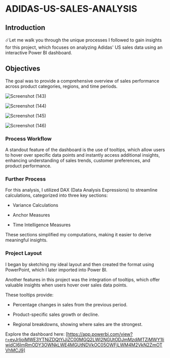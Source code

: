 # ADIDAS-US-SALES-ANALYSIS

## Introduction

☄️Let me walk you through the unique processes I followed to gain insights for this project, which focuses on analyzing Adidas' US sales data using an interactive Power BI dashboard. 

## Objectives 

The goal was to provide a comprehensive overview of sales performance across product categories, regions, and time periods. 


![Screenshot (143)](https://github.com/user-attachments/assets/a87601d7-a59d-443e-ab70-67dc3c85e1bb)

![Screenshot (144)](https://github.com/user-attachments/assets/f6b8fccd-e610-4d25-8d0f-adfe041b5a5c)


![Screenshot (145)](https://github.com/user-attachments/assets/472a5e8d-2299-40b6-bacf-fc1fededb128)


![Screenshot (146)](https://github.com/user-attachments/assets/ce61e023-1f7a-4240-ae7d-1e15631a2449)

### Process Workflow 

A standout feature of the dashboard is the use of tooltips, which allow users to hover over specific data points and instantly access additional insights, enhancing understanding of sales trends, customer preferences, and product performance.

### Further Process

For this analysis, I utilized DAX (Data Analysis Expressions) to streamline calculations, categorized into three key sections:

  - Variance Calculations

  - Anchor Measures

  - Time Intelligence Measures

These sections simplified my computations, making it easier to derive meaningful insights. 

### Project Layout

I began by sketching my ideal layout and then created the format using PowerPoint, which I later imported into Power BI. 

Another features in this project was the integration of tooltips, which offer valuable insights when users hover over sales data points. 

These tooltips provide:

- Percentage changes in sales from the previous period.

- Product-specific sales growth or decline.

- Regional breakdowns, showing where sales are the strongest.

Explore the dashboard here: [https://app.powerbi.com/view?r=eyJrIjoiMWE3YTNjZDQtYjJiZC00MGQ2LWI2NGUtODJmMzdjMTZjMWY1IiwidCI6ImRmODY3OWNkLWE4MGUtNDVkOC05OWFjLWM4M2VkN2ZmOTVhMCJ9]

